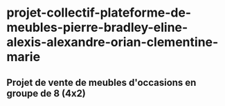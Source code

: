 # projet-collectif-plateforme-de-meubles-pierre-bradley-eline-alexis-alexandre-orian-clementine-marie

## Projet de vente de meubles d'occasions en groupe de 8 (4x2)
